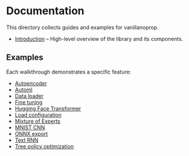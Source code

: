 # Documentation

This directory collects guides and examples for vanillanoprop.

- [Introduction](introduction.md) – High-level overview of the library and its components.

## Examples

Each walkthrough demonstrates a specific feature:

- [Autoencoder](examples/autoencoder.md)
- [Automl](examples/automl.md)
- [Data loader](examples/data_loader.md)
- [Fine tuning](examples/fine_tuning.md)
- [Hugging Face Transformer](examples/hf_transformer.md)
- [Load configuration](examples/load_config.md)
- [Mixture of Experts](examples/mixture_of_experts.md)
- [MNIST CNN](examples/mnist_cnn.md)
- [ONNX export](examples/onnx_export.md)
- [Text RNN](examples/text_rnn.md)
- [Tree policy optimization](examples/treepo.md)

